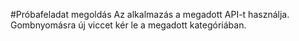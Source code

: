 #Próbafeladat megoldás
Az alkalmazás a megadott API-t használja. Gombnyomásra új viccet kér le a megadott kategóriában.